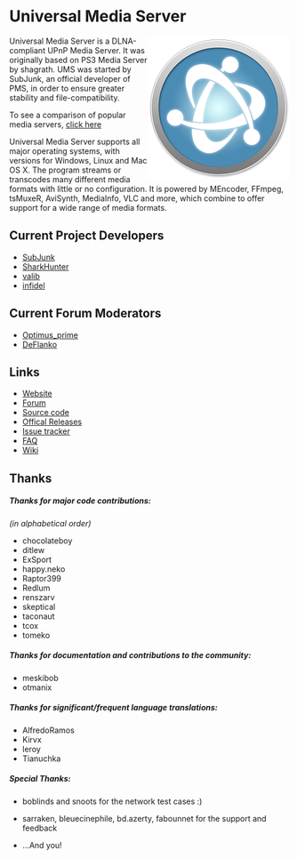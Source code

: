# Universal Media Server 

[<img align="right" src="https://github.com/UniversalMediaServer/UniversalMediaServer/blob/master/src/main/resources/images/logo.png?raw=true" alt="Universal Media Server" width="256" height="auto"/>][1] Universal Media Server is a DLNA-compliant UPnP Media Server.
It was originally based on PS3 Media Server by shagrath.
UMS was started by SubJunk, an official developer of PMS, in order to ensure greater stability and file-compatibility.

To see a comparison of popular media servers, [click here][2]

Universal Media Server supports all major operating systems, with versions for Windows, Linux and Mac OS X.
The program streams or transcodes many different media formats with little or no configuration.
It is powered by MEncoder, FFmpeg, tsMuxeR, AviSynth, MediaInfo, VLC and more, which combine to offer support for a wide range of media formats.

## Current Project Developers

* [SubJunk][3]
* [SharkHunter][4]
* [valib][5]
* [infidel][6]

## Current Forum Moderators

* [Optimus_prime][7]
* [DeFlanko][8] 

## Links
* [Website][1]
* [Forum][9]
* [Source code][10]
* [Offical Releases][11]
* [Issue tracker][12]
* [FAQ][13]
* [Wiki][14]


## Thanks

##### Thanks for major code contributions:
*(in alphabetical order)*
* chocolateboy
* ditlew
* ExSport
* happy.neko
* Raptor399
* Redlum
* renszarv
* skeptical
* taconaut
* tcox
* tomeko


##### Thanks for documentation and contributions to the community:

* meskibob
* otmanix

##### Thanks for significant/frequent language translations:

* AlfredoRamos
* Kirvx
* leroy
* Tianuchka

##### Special Thanks: 

* boblinds and snoots for the network test cases :)
* sarraken, bleuecinephile, bd.azerty, fabounnet for the support and feedback
* ...And you!


  [1]: http://www.universalmediaserver.com
  [2]: http://www.universalmediaserver.com/comparison/
  [3]: http://www.universalmediaserver.com/forum/memberlist.php?mode=viewprofile&u=2
  [4]: http://www.universalmediaserver.com/forum/memberlist.php?mode=viewprofile&u=62
  [5]: http://www.universalmediaserver.com/forum/memberlist.php?mode=viewprofile&u=683
  [6]: http://www.universalmediaserver.com/forum/memberlist.php?mode=viewprofile&u=171
  [7]: http://www.universalmediaserver.com/forum/memberlist.php?mode=viewprofile&u=61
  [8]: http://www.universalmediaserver.com/forum/memberlist.php?mode=viewprofile&u=134
  [9]: http://www.universalmediaserver.com/forum
  [10]: https://github.com/UniversalMediaServer/UniversalMediaServer
  [11]: http://sourceforge.net/projects/unimediaserver/files/Official%20Releases/
  [12]: https://github.com/UniversalMediaServer/UniversalMediaServer/issues?state=open
  [13]: http://www.universalmediaserver.com/faq/
  [14]: https://github.com/UniversalMediaServer/UniversalMediaServer/wiki
